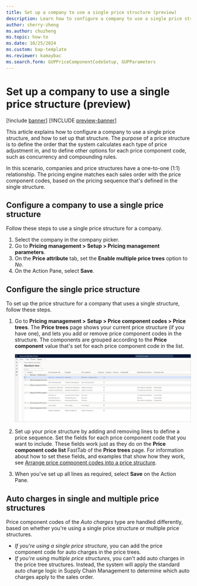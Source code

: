 ```yaml
---
title: Set up a company to use a single price structure (preview)
description: Learn how to configure a company to use a single price structure, and how to set up that structure, including a step-by-step process.
author: sherry-zheng
ms.author: chuzheng
ms.topic: how-to
ms.date: 10/25/2024
ms.custom: bap-template
ms.reviewer: kamaybac
ms.search.form: GUPPriceComponentCodeSetup, GUPParameters
---
```


# Set up a company to use a single price structure (preview)

[!include [banner](../includes/banner.md)]
[!INCLUDE [preview-banner](~/../shared-content/shared/preview-includes/preview-banner.md)]
<!-- KFM: Preview until further notice -->

This article explains how to configure a company to use a single price structure, and how to set up that structure. The purpose of a price structure is to define the order that the system calculates each type of price adjustment in, and to define other options for each price component code, such as concurrency and compounding rules.

In this scenario, companies and price structures have a one-to-one (1:1) relationship. The pricing engine matches each sales order with the price component codes, based on the pricing sequence that's defined in the single structure.

## Configure a company to use a single price structure

Follow these steps to use a single price structure for a company.

1. Select the company in the company picker.
1. Go to **Pricing management \> Setup \> Pricing management parameters**.
1. On the **Price attribute** tab, set the **Enable multiple price trees** option to *No*.
1. On the Action Pane, select **Save**.

## Configure the single price structure

To set up the price structure for a company that uses a single structure, follow these steps.

1. Go to **Pricing management \> Setup \> Price component codes \> Price trees**. The **Price trees** page shows your current price structure (if you have one), and lets you add or remove price component codes in the structure. The components are grouped according to the **Price component** value that's set for each price component code in the list.

    [<img src="media/price-component-code-setup.png" alt="Current price structure on the Price trees page." title="Current price structure on the Price trees page" width="720" />](media/price-component-code-setup.png#lightbox)

1. Set up your price structure by adding and removing lines to define a price sequence. Set the fields for each price component code that you want to include. These fields work just as they do on the **Price component code list** FastTab of the **Price trees** page. For information about how to set these fields, and examples that show how they work, see [Arrange price component codes into a price structure](upm-price-structure-details.md).
1. When you've set up all lines as required, select **Save** on the Action Pane.

## Auto charges in single and multiple price structures

Price component codes of the *Auto charges* type are handled differently, based on whether you're using a single price structure or multiple price structures.

- *If you're using a single price structure*, you can add the price component code for auto charges in the price trees.
- *If you're using multiple price structures*, you can't add auto charges in the price tree structures. Instead, the system will apply the standard auto charge logic in Supply Chain Management to determine which auto charges apply to the sales order.
